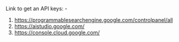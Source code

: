 Link to get an API keys: -

1. https://programmablesearchengine.google.com/controlpanel/all
2. https://aistudio.google.com/
3. https://console.cloud.google.com/
